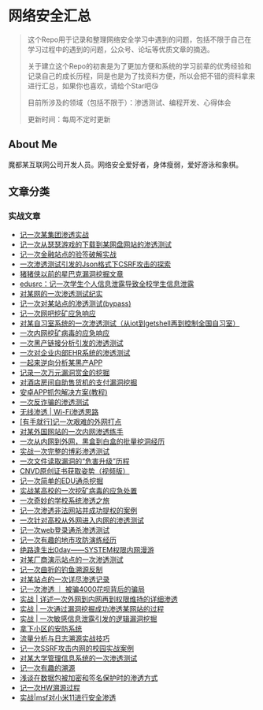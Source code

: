# 网络安全汇总

> 这个Repo用于记录和整理网络安全学习中遇到的问题，包括不限于自己在学习过程中的遇到的问题，公众号、论坛等优质文章的摘选。
>
> 关于建立这个Repo的初衷是为了更加方便和系统的学习前辈的优秀经验和记录自己的成长历程，同是也是为了找资料方便，所以会把不错的资料拿来进行汇总，如果你也喜欢，请给个Star吧😘
>
> 目前所涉及的领域（包括不限于）：渗透测试、编程开发、心得体会
>
> 更新时间：每周不定时更新

## About Me

魔都某互联网公司开发人员。网络安全爱好者，身体瘦弱，爱好游泳和象棋。

## 文章分类

### 实战文章

- [记一次某集团渗透实战](https://mp.weixin.qq.com/s/VDiH1372wulI5194PfTuMQ)
- [记一次从瑟瑟游戏的下载到某网盘网站的渗透测试](https://mp.weixin.qq.com/s/UwMy8n1-YyY3rgJa27p3vw)
- [记一次金融站点的验签破解实战](https://mp.weixin.qq.com/s/gbziT3YvzPVbP4P8M4iwlA)
- [一次渗透测试引发的Json格式下CSRF攻击的探索](https://mp.weixin.qq.com/s/iV3EQ1DR7V5VOKvTZxhdag)
- [猪猪侠以前的星巴克漏洞挖掘文章](https://mp.weixin.qq.com/s/CXpCNOQwY1aZ4ciczTplrw)
- [edusrc：记一次学生个人信息泄露导致全校学生信息泄露](https://mp.weixin.qq.com/s/eSWVZQL6Xu2tt4b7TurHHw)
- [对某网的一次渗透测试纪实](https://mp.weixin.qq.com/s/PgLCeuvA--U7716qqLnjlQ)
- [记一次对某站点的渗透测试(bypass)](https://mp.weixin.qq.com/s/bFhj4vcbkhk_tIxgzhRnCw)
- [记一次网吧挖矿应急响应](https://mp.weixin.qq.com/s/oUf1NuwWurBf9I2gesp0uw)
- [对某自习室系统的一次渗透测试（从iot到getshell再到控制全国自习室）](https://mp.weixin.qq.com/s/8G0-fZKs-C4HZizV8To3Uw)
- [一次内网挖矿病毒的应急响应](https://mp.weixin.qq.com/s/qQq1GSeqdHq7OhUsZTvb7A)
- [一次黑产链接分析引发的渗透测试](https://mp.weixin.qq.com/s/q4_7c6qT4-1Xn_XSs-DbKg)
- [一次对企业内部EHR系统的渗透测试](https://mp.weixin.qq.com/s/0yNEn69RKoYvgaQXkEmA2A)
- [一起来逆向分析某黑产APP](https://mp.weixin.qq.com/s/zEy6ysuKyQi3Z07unQh-5g)
- [记录一次万元漏洞赏金的挖掘](https://mp.weixin.qq.com/s/t_41iBnZ_OtRljkV4Cy1Qw)
- [对酒店房间自助售货机的支付漏洞挖掘](https://mp.weixin.qq.com/s/uNRbKM0XZGSbZm1CFD-3Ew)
- [安卓APP抓包解决方案(教程)](https://mp.weixin.qq.com/s/HBfiEqNb510wIJcF0MD94w)
- [一次反诈骗的渗透测试](https://mp.weixin.qq.com/s/21d8hKH3q0sQklQq77C6Wg)
- [无线渗透 | Wi-Fi渗透思路](https://mp.weixin.qq.com/s/6i1sYAAlx71NjwegE9tJ2w)
- [[有手就行]记一次艰难的外网打点](https://mp.weixin.qq.com/s/K7SvMvBjIvh2L_OdrYKgyA)
- [对某外国网站的一次内网渗透练手](https://mp.weixin.qq.com/s/j7uTplzO50EOkjm9CD2HKQ)
- [一次从内网到外网，黑盒到白盒的批量挖洞经历](https://mp.weixin.qq.com/s/94nU3gXdVUmLJuGVxjJA3Q)
- [实战一次完整的博彩渗透测试](https://mp.weixin.qq.com/s/zSgqsgSZWo8bZN8n0tClLg)
- [一次文件读取漏洞的“危害升级”历程](https://mp.weixin.qq.com/s/uCuGaJjAok7Em9PVHHJhKw)
- [CNVD原创证书获取姿势（视频版）](https://mp.weixin.qq.com/s/eR3dZ_woRtW4KiCFMIh-kg)
- [记一次简单的EDU通杀挖掘](https://mp.weixin.qq.com/s/GXHYFqVSttyAxduhn3NGhw)
- [实战某高校的一次挖矿病毒的应急处置](https://mp.weixin.qq.com/s/JW1f6HjMFaA_zh_tAjPWzw)
- [一次奇妙的学校系统渗透之旅](https://mp.weixin.qq.com/s/wFkXScJ-JJPcG-FqtqxT_Q)
- [记一次渗透非法网站并成功提权的案例](https://mp.weixin.qq.com/s/zpLtL5J_2wAzmtYcV_yiXw)
- [一次针对高校从外网进入内网的渗透测试](https://mp.weixin.qq.com/s/R6JVDwOll8gj2RXOt_YDSA)
- [记一次web登录通杀渗透测试](https://mp.weixin.qq.com/s/m32dpNqTOx9x5uxmlyslFA)
- [记一次有趣的地市攻防演练经历](https://mp.weixin.qq.com/s/R074x5Bopgo_1tCwGIJhrA)
- [绝路逢生出0day——SYSTEM权限内网漫游](https://mp.weixin.qq.com/s/LHH4Ln8XhqM4Zx3yn0qQuA)
- [对某厂商演示站点的一次渗透测试](https://mp.weixin.qq.com/s/FTsLLtOg7H5bCl6zw4keeg)
- [记一次曲折的钓鱼溯源反制](https://mp.weixin.qq.com/s/rgxtqE-HQoDHcIj7YuA6FQ)
- [对某站点的一次详尽渗透记录](https://mp.weixin.qq.com/s/QoL6kIWJez6bi9ZPAFN7IA)
- [记一次渗透 ｜ 被骗4000花呗背后的骗局](https://mp.weixin.qq.com/s/YqPUcni63rEq2R8R3Kt0Gg)
- [实战 | 详述一次外网到内网再到权限维持的详细渗透](https://mp.weixin.qq.com/s/hxMrWB7O1meWfzjmkx6l_Q)
- [实战 | 一次通过漏洞挖掘成功渗透某网站的过程](https://mp.weixin.qq.com/s/dzvGeJDEp-BEsMZt7RiRLw)
- [实战 | 一次敏感信息泄露引发的逻辑漏洞挖掘](https://mp.weixin.qq.com/s/V8LteGWfo7OlT2h82F2E1w)
- [拿下小区的安防系统](https://mp.weixin.qq.com/s/Rjb00udA4Uy7Ty0crpQh5g)
- [流量分析与日志溯源实战技巧](https://mp.weixin.qq.com/s/uiFthGCgGg3rxx3sv3Q_yQ)
- [记一次SSRF攻击内网的校园实战案例](https://mp.weixin.qq.com/s/8D6kmI2i7vOncN2Swrbe8g)
- [对某大学管理信息系统的一次渗透测试](https://mp.weixin.qq.com/s/yvtQrXQkA56CQS9_D-XXZw)
- [记一次有趣的溯源](https://mp.weixin.qq.com/s/gWIsw3rhUgv9r9pFdKByjQ)
- [浅谈在数据包被加密和签名保护时的渗透方式](https://mp.weixin.qq.com/s/JIrTSIxETHTkFJO3yzk6hg)
- [记一次HW溯源过程](https://mp.weixin.qq.com/s/rC6ZY9H3NTGyz9ThepZnIw)
- [实战|msf对小米11进行安全渗透](https://mp.weixin.qq.com/s/j4V7sGDsrkvCGgOjcra6FQ)
